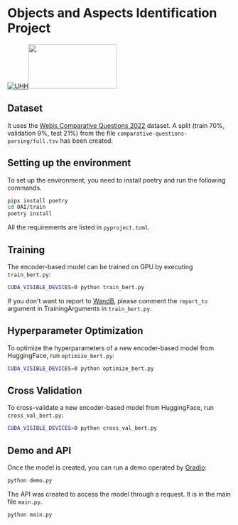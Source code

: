 # Objects and Aspects Identification Project

[![UHH](https://www.kus.uni-hamburg.de/5572339/uhh-logo-2010-29667bd15f143feeb1ebd96b06334fddfe378e09.png)](https://www.uni-hamburg.de/)<a href="https://www.inf.uni-hamburg.de/en/inst/ab/sems/home.html"><img src="https://www.inf.uni-hamburg.de/5546980/lt-logo-640x361-9345df620ffab7a8ce97149b66c2dfc9d3ff429e.png" width="200" height="100" /></a>


## Dataset

It uses the [Webis Comparative Questions 2022](https://zenodo.org/records/7213397) dataset. A split (train 70%, validation 9%, test 21%) from the file `comparative-questions-parsing/full.tsv` has been created.


## Setting up the environment

To set up the environment, you need to install poetry and run the following commands.
```bash
pipx install poetry
cd OAI/train
poetry install
```

 All the requirements are listed in `pyproject.toml`.

## Training

The encoder-based model can be trained on GPU by executing `train_bert.py`:

```bash
CUDA_VISIBLE_DEVICES=0 python train_bert.py
```

If you don't want to report to [WandB](https://wandb.ai/), please comment the `report_to` argument in TrainingArguments in `train_bert.py`.

## Hyperparameter Optimization

To optimize the hyperparameters of a new encoder-based model from HuggingFace, run `optimize_bert.py`:

```bash
CUDA_VISIBLE_DEVICES=0 python optimize_bert.py
```

## Cross Validation

To cross-validate a new encoder-based model from HuggingFace, run `cross_val_bert.py`:

```bash
CUDA_VISIBLE_DEVICES=0 python cross_val_bert.py
```

## Demo and API

Once the model is created, you can run a demo operated by [Gradio](https://www.gradio.app/):

```bash
python demo.py
```

The API was created to access the model through a request. It is in the main file `main.py`.

```bash
python main.py
```
